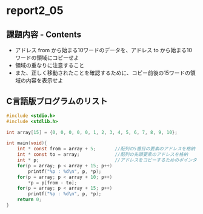 # report2_05

## 課題内容 - Contents  

* アドレス from から始まる10ワードのデータを、アドレス to から始まる10ワードの領域にコピーせよ  
* 領域の重なりに注意すること  
* また、正しく移動されたことを確認するために、コピー前後の15ワードの領域の内容を表示せよ  

## C言語版プログラムのリスト
```c
#include <stdio.h>
#include <stdlib.h>

int array[15] = {0, 0, 0, 0, 0, 1, 2, 3, 4, 5, 6, 7, 8, 9, 10};

int main(void){
	int * const from = array + 5;		//配列の5番目の要素のアドレスを格納		
	int * const to = array;			    //配列の先頭要素のアドレスを格納
	int * p;				            //アドレスをコピーするためのポインタを宣言
	for(p = array; p < array + 15; p++)	
		printf("%p : %d\n", p, *p);
	for(p = array; p < array + 10; p++)
		*p = p[from - to];
	for(p = array; p < array + 15; p++)
		printf("%p : %d\n", p, *p);
	return 0;
}
```
